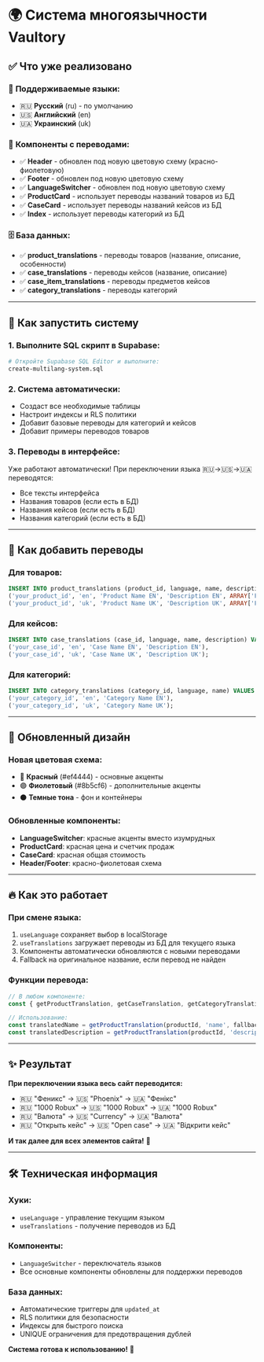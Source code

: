 # 🌍 Система многоязычности Vaultory

## ✅ Что уже реализовано

### 🎯 **Поддерживаемые языки:**
- 🇷🇺 **Русский** (ru) - по умолчанию
- 🇺🇸 **Английский** (en) 
- 🇺🇦 **Украинский** (uk)

### 🔧 **Компоненты с переводами:**
- ✅ **Header** - обновлен под новую цветовую схему (красно-фиолетовую)
- ✅ **Footer** - обновлен под новую цветовую схему
- ✅ **LanguageSwitcher** - обновлен под новую цветовую схему
- ✅ **ProductCard** - использует переводы названий товаров из БД
- ✅ **CaseCard** - использует переводы названий кейсов из БД
- ✅ **Index** - использует переводы категорий из БД

### 🗄️ **База данных:**
- ✅ **product_translations** - переводы товаров (название, описание, особенности)
- ✅ **case_translations** - переводы кейсов (название, описание)
- ✅ **case_item_translations** - переводы предметов кейсов
- ✅ **category_translations** - переводы категорий

---

## 🚀 Как запустить систему

### 1. **Выполните SQL скрипт в Supabase:**
```bash
# Откройте Supabase SQL Editor и выполните:
create-multilang-system.sql
```

### 2. **Система автоматически:**
- Создаст все необходимые таблицы
- Настроит индексы и RLS политики
- Добавит базовые переводы для категорий и кейсов
- Добавит примеры переводов товаров

### 3. **Переводы в интерфейсе:**
Уже работают автоматически! При переключении языка 🇷🇺→🇺🇸→🇺🇦 переводятся:
- Все тексты интерфейса
- Названия товаров (если есть в БД)
- Названия кейсов (если есть в БД)  
- Названия категорий (если есть в БД)

---

## 📝 Как добавить переводы

### **Для товаров:**
```sql
INSERT INTO product_translations (product_id, language, name, description, features) VALUES
('your_product_id', 'en', 'Product Name EN', 'Description EN', ARRAY['Feature 1', 'Feature 2']),
('your_product_id', 'uk', 'Product Name UK', 'Description UK', ARRAY['Feature 1 UK', 'Feature 2 UK']);
```

### **Для кейсов:**
```sql
INSERT INTO case_translations (case_id, language, name, description) VALUES
('your_case_id', 'en', 'Case Name EN', 'Description EN'),
('your_case_id', 'uk', 'Case Name UK', 'Description UK');
```

### **Для категорий:**
```sql
INSERT INTO category_translations (category_id, language, name) VALUES
('your_category_id', 'en', 'Category Name EN'),
('your_category_id', 'uk', 'Category Name UK');
```

---

## 🎨 Обновленный дизайн

### **Новая цветовая схема:**
- 🔴 **Красный** (#ef4444) - основные акценты
- 🟣 **Фиолетовый** (#8b5cf6) - дополнительные акценты  
- ⚫ **Темные тона** - фон и контейнеры

### **Обновленные компоненты:**
- **LanguageSwitcher**: красные акценты вместо изумрудных
- **ProductCard**: красная цена и счетчик продаж
- **CaseCard**: красная общая стоимость
- **Header/Footer**: красно-фиолетовая схема

---

## 🔥 Как это работает

### **При смене языка:**
1. `useLanguage` сохраняет выбор в localStorage
2. `useTranslations` загружает переводы из БД для текущего языка
3. Компоненты автоматически обновляются с новыми переводами
4. Fallback на оригинальное название, если перевод не найден

### **Функции перевода:**
```javascript
// В любом компоненте:
const { getProductTranslation, getCaseTranslation, getCategoryTranslation } = useTranslations();

// Использование:
const translatedName = getProductTranslation(productId, 'name', fallbackName);
const translatedDescription = getProductTranslation(productId, 'description', fallbackDescription);
```

---

## ✨ Результат

**При переключении языка весь сайт переводится:**
- 🇷🇺 "Феникс" → 🇺🇸 "Phoenix" → 🇺🇦 "Фенікс"
- 🇷🇺 "1000 Robux" → 🇺🇸 "1000 Robux" → 🇺🇦 "1000 Robux" 
- 🇷🇺 "Валюта" → 🇺🇸 "Currency" → 🇺🇦 "Валюта"
- 🇷🇺 "Открыть кейс" → 🇺🇸 "Open case" → 🇺🇦 "Відкрити кейс"

**И так далее для всех элементов сайта!** 🎉

---

## 🛠️ Техническая информация

### **Хуки:**
- `useLanguage` - управление текущим языком
- `useTranslations` - получение переводов из БД

### **Компоненты:**
- `LanguageSwitcher` - переключатель языков
- Все основные компоненты обновлены для поддержки переводов

### **База данных:**
- Автоматические триггеры для `updated_at`
- RLS политики для безопасности  
- Индексы для быстрого поиска
- UNIQUE ограничения для предотвращения дублей

**Система готова к использованию!** 🚀
